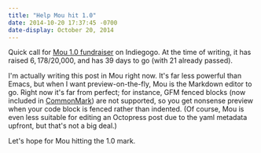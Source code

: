 ```yaml
---
title: "Help Mou hit 1.0"
date: 2014-10-20 17:37:45 -0700
date-display: October 20, 2014
---
```

Quick call for [Mou 1.0 fundraiser](https://www.indiegogo.com/projects/mou-1-0-markdown-editor-on-os-x-for-you) on Indiegogo. At the time of writing, it has raised $6,178/$20,000, and has 39 days to go (with 21 already passed).


I'm actually writing this post in Mou right now. It's far less powerful than Emacs, but when I want preview-on-the-fly, Mou is the Markdown editor to go. Right now it's far from perfect; for instance, GFM fenced blocks (now included in [CommonMark](http://commonmark.org)) are not supported, so you get nonsense preview when your code block is fenced rather than indented. (Of course, Mou is even less suitable for editing an Octopress post due to the yaml metadata upfront, but that's not a big deal.)

Let's hope for Mou hitting the 1.0 mark.
